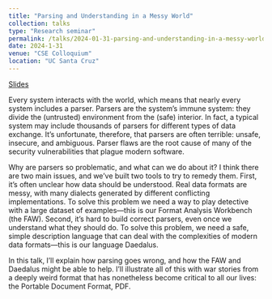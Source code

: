 ```yaml
---
title: "Parsing and Understanding in a Messy World"
collection: talks
type: "Research seminar"
permalink: /talks/2024-01-31-parsing-and-understanding-in-a-messy-world
date: 2024-1-31
venue: "CSE Colloquium"
location: "UC Santa Cruz" 
---
```


[Slides](https://mikedodds.github.io/files/talks/2024-01-31-parsing-and-understanding-in-a-messy-world.pdf)

Every system interacts with the world, which means that nearly every system includes a parser. Parsers are the system’s immune system: they divide the (untrusted) environment from the (safe) interior. In fact, a typical system may include thousands of parsers for different types of data exchange. It’s unfortunate, therefore, that parsers are often terrible: unsafe, insecure, and ambiguous. Parser flaws are the root cause of many of the security vulnerabilities that plague modern software.
 
Why are parsers so problematic, and what can we do about it? I think there are two main issues, and we’ve built two tools to try to remedy them. First, it’s often unclear how data should be understood. Real data formats are messy, with many dialects generated by different conflicting implementations. To solve this problem we need a way to play detective with a large dataset of examples—this is our Format Analysis Workbench (the FAW). Second, it’s hard to build correct parsers, even once we understand what they should do. To solve this problem, we need a safe, simple description language that can deal with the complexities of modern data formats—this is our language Daedalus.
 
In this talk, I’ll explain how parsing goes wrong, and how the FAW and Daedalus might be able to help. I’ll illustrate all of this with war stories from a deeply weird format that has nonetheless become critical to all our lives: the Portable Document Format, PDF.